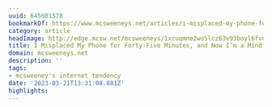 ```yaml
---
uuid: 645601578
bookmarkOf: https://www.mcsweeneys.net/articles/i-misplaced-my-phone-for-forty-five-minutes-and-now-im-a-mindfulness-expert
category: article
headImage: http://edge.mcsw.net/mcsweeneys/1xcuqmne2wo5lcz63v93boyl6fvo
title: I Misplaced My Phone for Forty-Five Minutes, and Now I’m a Mindfulness Expert
domain: mcsweeneys.net
description: ''
tags:
- mcsweeney's internet tendency
date: '2023-03-21T13:31:08.881Z'
highlights:
---
```




